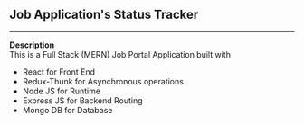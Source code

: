 ## Job Application's Status Tracker
----
**Description** <br>
This is a Full Stack (MERN) Job Portal Application built with 
- React for Front End
- Redux-Thunk for Asynchronous operations
- Node JS for Runtime
- Express JS for Backend Routing
- Mongo DB for Database
 
